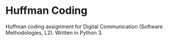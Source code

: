 # Huffman Coding
Huffman coding assignment for Digital Communication (Software Methodologies, L2). Written in Python 3.
